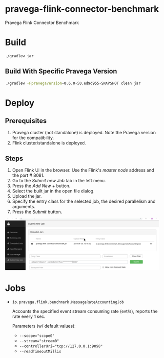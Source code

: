 # pravega-flink-connector-benchmark
Pravega Flink Connector Benchmark

# Build

```bash
./gradlew jar
```

## Build With Specific Pravega Version

```bash
./gradlew -PpravegaVersion=0.6.0-50.ed9d955-SNAPSHOT clean jar
```

# Deploy

## Prerequisites

1. Pravega cluster (not standalone) is deployed. Note the Pravega version for the compatibility.
2. Flink cluster/standalone is deployed.

## Steps

1. Open Flink UI in the browser. Use the Flink's *master node* address and the port # 8081.
2. Go to the *Submit new Job* tab in the left menu.
3. Press the *Add New +* button.
4. Select the built jar in the open file dialog.
5. Upload the jar.
6. Specify the entry class for the selected job, the desired parallelism and arguments.
7. Press the *Submit* button.

![](Screenshot_20190604_162856.png)

# Jobs

* `io.pravega.flink.benchmark.MessageRateAccountingJob`

    Accounts the specified event stream consuming rate (evt/s), reports the rate every 1 sec.

    Parameters (w/ default values):
    * `--scope="scope0"`
    * `--stream="stream0"`
    * `--controllerUri="tcp://127.0.0.1:9090"`
    * `--readTimeoutMillis`
